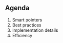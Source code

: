 ﻿## Agenda

1. <!-- .element: class="fragment fade-in" --> Smart pointers
2. <!-- .element: class="fragment fade-in" --> Best practices
3. <!-- .element: class="fragment fade-in" --> Implementation details
4. <!-- .element: class="fragment fade-in" --> Efficiency
